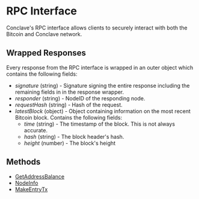 # RPC Interface

Conclave's RPC interface allows clients to securely interact with both the Bitcoin and Conclave network.

## Wrapped Responses

Every response from the RPC interface is wrapped in an outer object which contains the following fields:

* *signature* (string) - Signature signing the entire response including the remaining fields in in the response
 wrapper.
* *responder* (string) - NodeID of the responding node.
* *requestHash* (string) - Hash of the request.
* *latestBlock* (object) - Object containing information on the most recent Bitcoin block. Contains the following
 fields:
    * *time* (string) - The timestamp of the block. This is not always accurate.
    * *hash* (string) - The block header's hash.
    * *height* (number) - The block's height

## Methods

* [GetAddressBalance](methods/GetAddressBalance.md)
* [NodeInfo](methods/NodeInfo.md)
* [MakeEntryTx](methods/MakeEntryTx.md)
